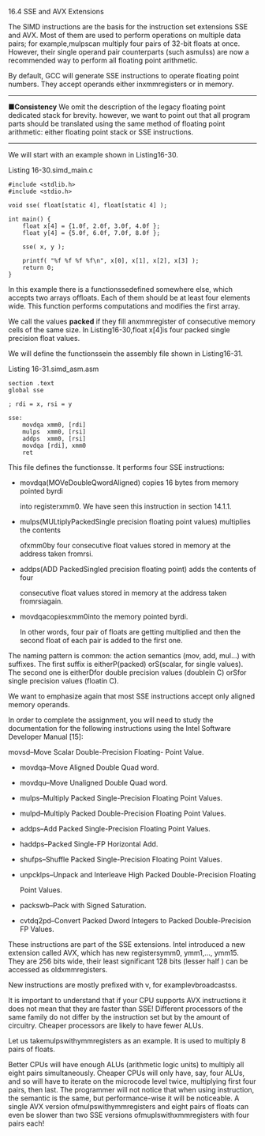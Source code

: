 16.4 SSE and AVX Extensions

The SIMD instructions are the basis for the instruction set extensions SSE and AVX. Most of them are used to perform operations on multiple data pairs; for example,mulpscan multiply four pairs of 32-bit floats at once. However, their single operand pair counterparts \(such asmulss\) are now a recommended way to perform all floating point arithmetic.

By default, GCC will generate SSE instructions to operate floating point numbers. They accept operands either inxmmregisters or in memory.

---

**■Consistency** We omit the description of the legacy floating point dedicated stack for brevity. however, we want to point out that all program parts should be translated using the same method of floating point arithmetic: either floating point stack or SSE instructions.

---

We will start with an example shown in Listing16-30.

Listing 16-30.simd\_main.c

```
#include <stdlib.h>
#include <stdio.h>

void sse( float[static 4], float[static 4] );

int main() {
    float x[4] = {1.0f, 2.0f, 3.0f, 4.0f };
    float y[4] = {5.0f, 6.0f, 7.0f, 8.0f };
    
    sse( x, y );
    
    printf( "%f %f %f %f\n", x[0], x[1], x[2], x[3] );
    return 0;
}
```

In this example there is a functionssedefined somewhere else, which accepts two arrays offloats. Each of them should be at least four elements wide. This function performs computations and modifies the first array.

We call the values **packed** if they fill anxmmregister of consecutive memory cells of the same size. In Listing16-30,float x\[4\]is four packed single precision float values.

We will define the functionssein the assembly file shown in Listing16-31.

Listing 16-31.simd\_asm.asm

```
section .text
global sse

; rdi = x, rsi = y

sse:
    movdqa xmm0, [rdi]
    mulps  xmm0, [rsi]
    addps  xmm0, [rsi]
    movdqa [rdi], xmm0
    ret
```

This file defines the functionsse. It performs four SSE instructions:

* movdqa\(MOVeDoubleQwordAligned\) copies 16 bytes from memory pointed byrdi

  into registerxmm0. We have seen this instruction in section 14.1.1.

* mulps\(MULtiplyPackedSingle precision floating point values\) multiplies the contents

  ofxmm0by four consecutive float values stored in memory at the address taken fromrsi.

* addps\(ADD PackedSingled precision floating point\) adds the contents of four

  consecutive float values stored in memory at the address taken fromrsiagain.

* movdqacopiesxmm0into the memory pointed byrdi.

  In other words, four pair of floats are getting multiplied and then the second float of each pair is added to the first one.

The naming pattern is common: the action semantics \(mov, add, mul...\) with suffixes. The first suffix is eitherP\(packed\) orS\(scalar, for single values\). The second one is eitherDfor double precision values \(doublein C\) orSfor single precision values \(floatin C\).

We want to emphasize again that most SSE instructions accept only aligned memory operands.

In order to complete the assignment, you will need to study the documentation for the following instructions using the Intel Software Developer Manual \[15\]:

movsd–Move Scalar Double-Precision Floating- Point Value.

* movdqa–Move Aligned Double Quad word.

* movdqu–Move Unaligned Double Quad word.

* mulps–Multiply Packed Single-Precision Floating Point Values.

* mulpd–Multiply Packed Double-Precision Floating Point Values.

* addps–Add Packed Single-Precision Floating Point Values.

* haddps–Packed Single-FP Horizontal Add.

* shufps–Shuffle Packed Single-Precision Floating Point Values.

* unpcklps–Unpack and Interleave High Packed Double-Precision Floating

  Point Values.

* packswb–Pack with Signed Saturation.

* cvtdq2pd–Convert Packed Dword Integers to Packed Double-Precision FP Values.

These instructions are part of the SSE extensions. Intel introduced a new extension called AVX, which has new registersymm0, ymm1,..., ymm15. They are 256 bits wide, their least significant 128 bits \(lesser half \) can be accessed as oldxmmregisters.

New instructions are mostly prefixed with v, for examplevbroadcastss.

It is important to understand that if your CPU supports AVX instructions it does not mean that they are faster than SSE! Different processors of the same family do not differ by the instruction set but by the amount of circuitry. Cheaper processors are likely to have fewer ALUs.

Let us takemulpswithymmregisters as an example. It is used to multiply 8 pairs of floats.

Better CPUs will have enough ALUs \(arithmetic logic units\) to multiply all eight pairs simultaneously. Cheaper CPUs will only have, say, four ALUs, and so will have to iterate on the microcode level twice, multiplying first four pairs, then last. The programmer will not notice that when using instruction, the semantic is the same, but performance-wise it will be noticeable. A single AVX version ofmulpswithymmregisters and eight pairs of floats can even be slower than two SSE versions ofmuplswithxmmregisters with four pairs each!




